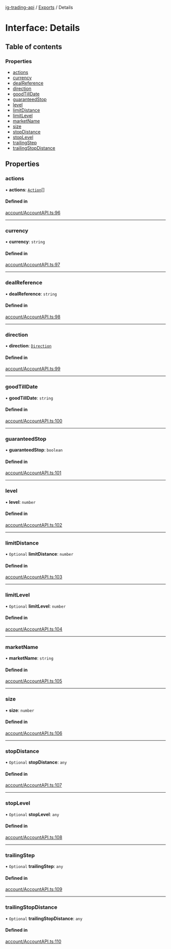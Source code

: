 [ig-trading-api](../README.md) / [Exports](../modules.md) / Details

# Interface: Details

## Table of contents

### Properties

- [actions](Details.md#actions)
- [currency](Details.md#currency)
- [dealReference](Details.md#dealreference)
- [direction](Details.md#direction)
- [goodTillDate](Details.md#goodtilldate)
- [guaranteedStop](Details.md#guaranteedstop)
- [level](Details.md#level)
- [limitDistance](Details.md#limitdistance)
- [limitLevel](Details.md#limitlevel)
- [marketName](Details.md#marketname)
- [size](Details.md#size)
- [stopDistance](Details.md#stopdistance)
- [stopLevel](Details.md#stoplevel)
- [trailingStep](Details.md#trailingstep)
- [trailingStopDistance](Details.md#trailingstopdistance)

## Properties

### actions

• **actions**: [`Action`](Action.md)[]

#### Defined in

[account/AccountAPI.ts:96](https://github.com/bennycode/ig-trading-api/blob/0c7d281/src/account/AccountAPI.ts#L96)

---

### currency

• **currency**: `string`

#### Defined in

[account/AccountAPI.ts:97](https://github.com/bennycode/ig-trading-api/blob/0c7d281/src/account/AccountAPI.ts#L97)

---

### dealReference

• **dealReference**: `string`

#### Defined in

[account/AccountAPI.ts:98](https://github.com/bennycode/ig-trading-api/blob/0c7d281/src/account/AccountAPI.ts#L98)

---

### direction

• **direction**: [`Direction`](../enums/Direction.md)

#### Defined in

[account/AccountAPI.ts:99](https://github.com/bennycode/ig-trading-api/blob/0c7d281/src/account/AccountAPI.ts#L99)

---

### goodTillDate

• **goodTillDate**: `string`

#### Defined in

[account/AccountAPI.ts:100](https://github.com/bennycode/ig-trading-api/blob/0c7d281/src/account/AccountAPI.ts#L100)

---

### guaranteedStop

• **guaranteedStop**: `boolean`

#### Defined in

[account/AccountAPI.ts:101](https://github.com/bennycode/ig-trading-api/blob/0c7d281/src/account/AccountAPI.ts#L101)

---

### level

• **level**: `number`

#### Defined in

[account/AccountAPI.ts:102](https://github.com/bennycode/ig-trading-api/blob/0c7d281/src/account/AccountAPI.ts#L102)

---

### limitDistance

• `Optional` **limitDistance**: `number`

#### Defined in

[account/AccountAPI.ts:103](https://github.com/bennycode/ig-trading-api/blob/0c7d281/src/account/AccountAPI.ts#L103)

---

### limitLevel

• `Optional` **limitLevel**: `number`

#### Defined in

[account/AccountAPI.ts:104](https://github.com/bennycode/ig-trading-api/blob/0c7d281/src/account/AccountAPI.ts#L104)

---

### marketName

• **marketName**: `string`

#### Defined in

[account/AccountAPI.ts:105](https://github.com/bennycode/ig-trading-api/blob/0c7d281/src/account/AccountAPI.ts#L105)

---

### size

• **size**: `number`

#### Defined in

[account/AccountAPI.ts:106](https://github.com/bennycode/ig-trading-api/blob/0c7d281/src/account/AccountAPI.ts#L106)

---

### stopDistance

• `Optional` **stopDistance**: `any`

#### Defined in

[account/AccountAPI.ts:107](https://github.com/bennycode/ig-trading-api/blob/0c7d281/src/account/AccountAPI.ts#L107)

---

### stopLevel

• `Optional` **stopLevel**: `any`

#### Defined in

[account/AccountAPI.ts:108](https://github.com/bennycode/ig-trading-api/blob/0c7d281/src/account/AccountAPI.ts#L108)

---

### trailingStep

• `Optional` **trailingStep**: `any`

#### Defined in

[account/AccountAPI.ts:109](https://github.com/bennycode/ig-trading-api/blob/0c7d281/src/account/AccountAPI.ts#L109)

---

### trailingStopDistance

• `Optional` **trailingStopDistance**: `any`

#### Defined in

[account/AccountAPI.ts:110](https://github.com/bennycode/ig-trading-api/blob/0c7d281/src/account/AccountAPI.ts#L110)
